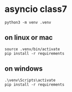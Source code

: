 # asyncio class7

```
python3 -m venv .venv
```

## on linux or mac

```
source .venv/bin/activate
pip install -r requirements
```
## on windows
```
.\venv\Scripts\activate
pip install -r requirements
```